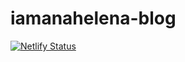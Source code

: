 # iamanahelena-blog


[![Netlify Status](https://api.netlify.com/api/v1/badges/46bf896a-6101-43cf-b2f8-70f299739d67/deploy-status)](https://app.netlify.com/sites/iamanahelena-blog/deploys)
